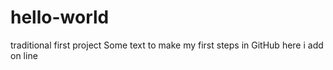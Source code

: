 # hello-world
traditional first project 
Some text to make my first steps in GitHub
here i add on line 

